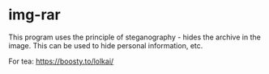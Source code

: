 # img-rar
This program uses the principle of steganography - hides the archive in the image.  This can be used to hide personal information, etc.

For tea:
https://boosty.to/lolkai/
